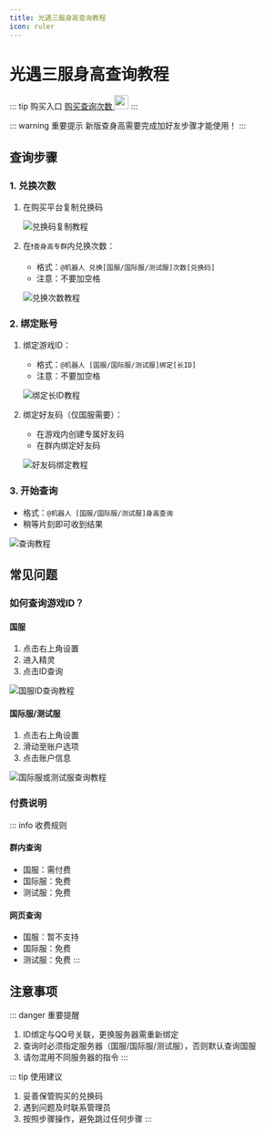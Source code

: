```yaml
---
title: 光遇三服身高查询教程
icon: ruler
---
```


# 光遇三服身高查询教程

::: tip 购买入口
[购买查询次数 <img width="25" height="25" src="/assets/image/height/miao.png"/>](https://c.fakamiao.top/shopDetail/6tXptH "点击跳转发卡喵")
:::

::: warning 重要提示
新版查身高需要完成加好友步骤才能使用！
:::

## 查询步骤

### 1. 兑换次数

1. 在购买平台复制兑换码

   ![兑换码复制教程](/assets/image/height/code.png)

2. 在`❗查身高专群`内兑换次数：
   - 格式：`@机器人 兑换[国服/国际服/测试服]次数[兑换码]`
   - 注意：不要加空格

   ![兑换次数教程](/assets/image/height/redeem.jpg)

### 2. 绑定账号

1. 绑定游戏ID：
   - 格式：`@机器人 [国服/国际服/测试服]绑定[长ID]`
   - 注意：不要加空格

   ![绑定长ID教程](/assets/image/height/1.png)

2. 绑定好友码（仅国服需要）：
   - 在游戏内创建专属好友码
   - 在群内绑定好友码

   ![好友码绑定教程](/assets/image/height/2.png)

### 3. 开始查询

- 格式：`@机器人 [国服/国际服/测试服]身高查询`
- 稍等片刻即可收到结果

![查询教程](/assets/image/height/3.png)

## 常见问题

### 如何查询游戏ID？

#### 国服
1. 点击右上角设置
2. 进入精灵
3. 点击ID查询

![国服ID查询教程](/assets/image/height/11.png)

#### 国际服/测试服
1. 点击右上角设置
2. 滑动至账户选项
3. 点击账户信息

![国际服或测试服查询教程](/assets/image/height/15.png)

### 付费说明

::: info 收费规则
#### 群内查询
- 国服：需付费
- 国际服：免费
- 测试服：免费

#### 网页查询
- 国服：暂不支持
- 国际服：免费
- 测试服：免费
:::

## 注意事项

::: danger 重要提醒
1. ID绑定与QQ号关联，更换服务器需重新绑定
2. 查询时必须指定服务器（国服/国际服/测试服），否则默认查询国服
3. 请勿混用不同服务器的指令
:::

::: tip 使用建议
1. 妥善保管购买的兑换码
2. 遇到问题及时联系管理员
3. 按照步骤操作，避免跳过任何步骤
:::
